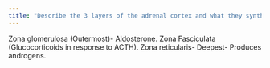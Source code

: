 ```yaml
---
title: "Describe the 3 layers of the adrenal cortex and what they synthesize."
---
```

Zona glomerulosa (Outermost)- Aldosterone. Zona Fasciculata (Glucocorticoids in response to ACTH). Zona reticularis- Deepest- Produces androgens.

